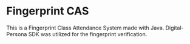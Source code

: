 # Fingerprint CAS
This is a Fingerprint Class Attendance System made with Java. Digital-Persona SDK was utilized for the fingerprint verification.
